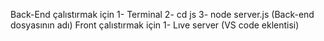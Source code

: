 Back-End çalıstırmak için
1- Terminal 
2- cd js
3- node server.js (Back-end dosyasının adı)
Front çalıstırmak için 
1- Lıve server (VS code eklentisi)
